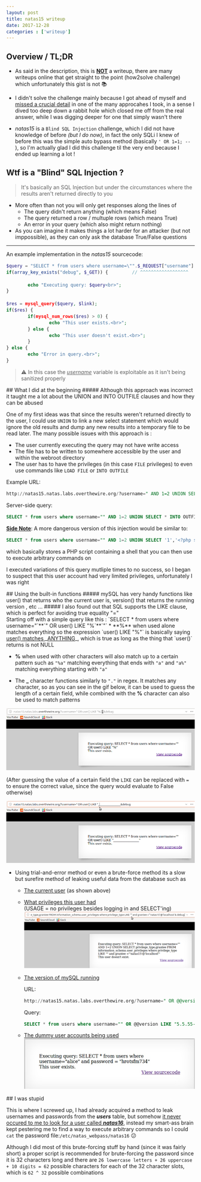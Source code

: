 ```yaml
---
layout: post
title: natas15 writeup
date: 2017-12-28
categories : ['writeup']
---
```

## Overview / TL;DR 
* As said in the description, this is **<u>NOT</u>** a writeup, there are many writeups online that get straight to the point (how2solve challenge) which unfortunately this gist is not :books:
  
* I didn't solve the challenge mainly because I got ahead of myself and <u>missed a crucial detail</u> in one of the many approcahes I took, in a sense I dived too deep down a rabbit hole which closed me off from the real answer, while I was digging deeper for one that simply wasn't there 
  
* _natas15_ is a `Blind SQL Injection` challenge, which I did not have knowledge of before *(but I do now)*, in fact the only SQLi I knew of before this was the simple auto bypass method (basically `' OR 1=1; -- `), so I'm actually glad I did this challenge til the very end because I ended up learning a lot !

<div class="divider"></div>

## Wtf is a "Blind" SQL Injection ? 
> It's basically an SQL Injection but under the circumstances where the results aren't returned directly to you
  
* More often than not you will only get responses along the lines of 
  - The query didn't return anything (which means False)
  - The query returned a row / multuple rows (which means True)
  - An error in your query (which also might return nothing)
* As you can imagine it makes things a lot harder for an attacker (but not imppossible), as they can only ask the database True/False questions

___  

An example implementation in the *natas15* sourcecode:
```php
$query = "SELECT * from users where username=\"".$_REQUEST["username"]."\"";
if(array_key_exists("debug", $_GET)) {         // ^^^^^^^^^^^^^^^^^^    
  
        echo "Executing query: $query<br>";
}

$res = mysql_query($query, $link);
if($res) {
        if(mysql_num_rows($res) > 0) {
                echo "This user exists.<br>";
        } else {
                echo "This user doesn't exist.<br>";
        }
} else {
        echo "Error in query.<br>";
} 
```
> :warning: In this case the *<u>username</u>* variable is exploitable as it isn't being sanitized properly

<div class="divider"></div>
## What I did at the beginning
##### Although this approach was incorrect it taught me a lot about the UNION and INTO OUTFILE clauses and how they can be abused

One of my first ideas was that since the results weren't returned directly to the user, I could use `UNION` to link a new select statement which would ignore the old results and dump any new results into a temporary file to be read later. The many possible issues with this approach is :
* The user currently executing the query may not have write access 
* The file has to be written to somewhere accessible by the user and within the webroot directory 
* The user has to have the privileges (in this case `FILE` privileges) to even use commands like `LOAD FILE` or `INTO OUTFILE`

Example URL:
```sql
http://natas15.natas.labs.overthewire.org/?username=" AND 1=2 UNION SELECT * INTO OUTFILE '/tmp/out' FROM users ; --
```
Server-side query:
```sql
SELECT * from users where username="" AND 1=2 UNION SELECT * INTO OUTFILE '/tmp/out' FROM users ; -- "
```

**<u>Side Note</u>**: A more dangerous version of this injection would be similar to:
```sql
SELECT * from users where username="" AND 1=2 UNION SELECT '1','<?php system($_GET['cmd']) ?>' INTO OUTFILE '/whateverpath/directory/script.php'; -- 
```
which basically stores a PHP script containing a shell that you can then use to execute arbitrary commands on


I executed variations of this query mutliple times to no success, so I began to suspect that this user account had very limited privileges, unfortunately I was right 

<div class="divider"></div>
## Using the built-in functions
##### mySQL has very handy functions like user() that returns who the current user is, version() that returns the running version , etc ...
##### I also found out that SQL supports the LIKE clause, which is perfect for avoiding true equality "=" 
<br/>
Starting off with a simple query like this :  
`SELECT * from users where username="`**`" OR user() LIKE "%`**`"`
*  **%** when used alone matches everything so the expression `user() LIKE "%"` is basically saying <u>user() matches </u>_<u>ANYTHING</u>_, which is true as long as the thing that `user()` returns is not NULL
  
*  **%** when used with other characters will also match up to a certain pattern such as `"%a"` matching everything that ends with `"a"` and `"a%"` matching everything starting with `"a"`
  
* The **_** character functions similarly to `"."` in regex. It matches any character, so as you can see in the gif below, it can be used to guess the length of a certain field, while combined with the **%** character can also be used to match patterns

![Underscore](/assets/images/natas15-1.gif)

(After guessing the value of a certain field the `LIKE` can be replaced with `=` to ensure the correct value, since the query would evaluate to False otherwise)

![Guess](/assets/images/natas15-2.gif)

* Using trial-and-error method or even a brute-force method its a slow but surefire method of leaking useful data from the database such as 
  
  - <u>The current user</u> (as shown above)
    
  - <u>What privileges this user had</u>   
    (USAGE = no privileges besides logging in and SELECT'ing)
    ![Usage](/assets/images/natas15-3.gif)

  - <u>The version of mySQL running</u>

     URL: 
     ```sql
     http://natas15.natas.labs.overthewire.org/?username=" OR @@version LIKE "5.5.55-0%2Bdeb8u1& debug (%2B = +)
     ```
     Query: 
     ```sql
     SELECT * from users where username="" OR @@version LIKE "5.5.55-0+deb8u1"
     ```
     
  - <u>The dummy user accounts being used</u>
    ![pw](/assets/images/natas15-4.jpg)
<div class="divider"></div>
## I was stupid 

This is where I screwed up, I had already acquired a method to leak usernames and passwords from the *__users__* table, but somehow <u>it never occured to me to look for a user called </u>_**<u>natas16</u>**_, instead my smart-ass brain kept pestering me to find a way to execute arbitrary commands so I could `cat` the password file:`/etc/natas_webpass/natas16` :confused:

Although I did most of this brute-forcing stuff by hand (since it was fairly short) a proper script is recommended for brute-forcing the password since it is 32 characters long and there are `26 lowercase letters + 26 uppercase + 10 digits = 62` possible characters for each of the 32 character slots, which is `62 ^ 32` possible combinations
